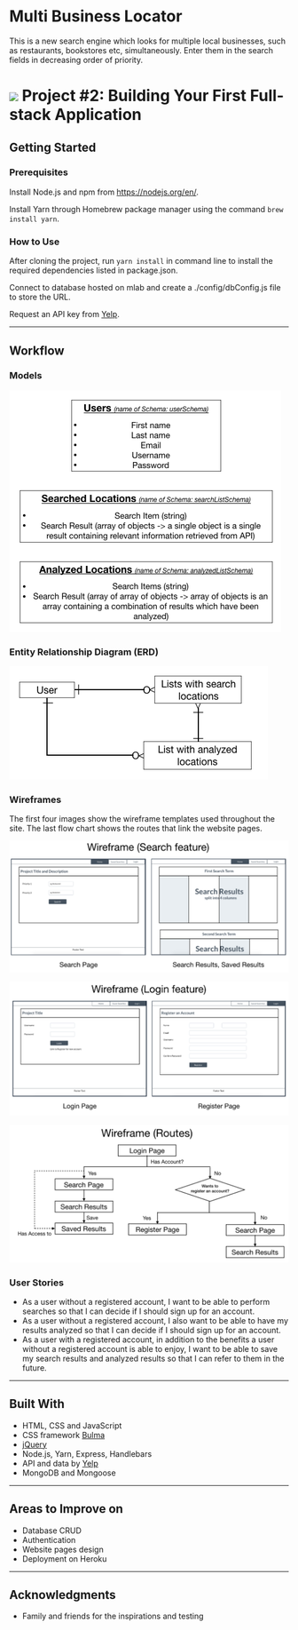 # Multi Business Locator

This is a new search engine which looks for multiple local businesses, such as restaurants, bookstores etc, simultaneously. Enter them in the search fields in decreasing order of priority.

# ![](https://ga-dash.s3.amazonaws.com/production/assets/logo-9f88ae6c9c3871690e33280fcf557f33.png) Project #2: Building Your First Full-stack Application


## Getting Started

### Prerequisites

Install Node.js and npm from <https://nodejs.org/en/>.

Install Yarn through Homebrew package manager using the command `brew install yarn`.

### How to Use

After cloning the project, run `yarn install` in command line to install the required dependencies listed in package.json.

Connect to database hosted on mlab and create a ./config/dbConfig.js file to store the URL.

Request an API key from [Yelp](https://www.yelp.com.sg/singapore).

---

## Workflow

### Models

![alt text](https://github.com/chongct/project-2/blob/master/images/models.png "Models")

### Entity Relationship Diagram (ERD)

![alt text](https://github.com/chongct/project-2/blob/master/images/entity-relationship-diagram.png "ERD")

### Wireframes

The first four images show the wireframe templates used throughout the site.
The last flow chart shows the routes that link the website pages.

![alt text](https://github.com/chongct/project-2/blob/master/images/wireframe-search.png "Wireframe (Search feature)")

![alt text](https://github.com/chongct/project-2/blob/master/images/wireframe-login.png "Wireframe (Login feature)")

![alt text](https://github.com/chongct/project-2/blob/master/images/wireframe-routes.png "Wireframe (Routes)")

### User Stories

* As a user without a registered account, I want to be able to perform searches so that I can decide if I should sign up for an account.
* As a user without a registered account, I also want to be able to have my results analyzed so that I can decide if I should sign up for an account.
* As a user with a registered account, in addition to the benefits a user without a registered account is able to enjoy, I want to be able to save my search results and analyzed results so that I can refer to them in the future.

---

## Built With

* HTML, CSS and JavaScript
* CSS framework [Bulma](https://bulma.io/)
* [jQuery](http://jquery.com/)
* Node.js, Yarn, Express, Handlebars
* API and data by [Yelp](https://www.yelp.com.sg/singapore)
* MongoDB and Mongoose

---

## Areas to Improve on
* Database CRUD
* Authentication
* Website pages design
* Deployment on Heroku

---

## Acknowledgments

* Family and friends for the inspirations and testing
